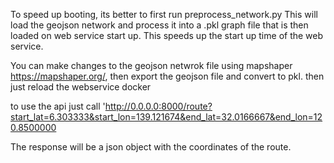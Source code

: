 To speed up booting, its better to first run preprocess_network.py
This will load the geojson network and process it into a .pkl graph file that is then loaded on web service start up. 
This speeds up the start up time of the web service.

You can make changes to the geojson netwrok file using mapshaper https://mapshaper.org/, then export the geojson file and convert to pkl.
then just reload the webservice docker


to use the api just call 'http://0.0.0.0:8000/route?start_lat=6.303333&start_lon=139.121674&end_lat=32.0166667&end_lon=120.8500000

The response will be a json object with the coordinates of the route.
